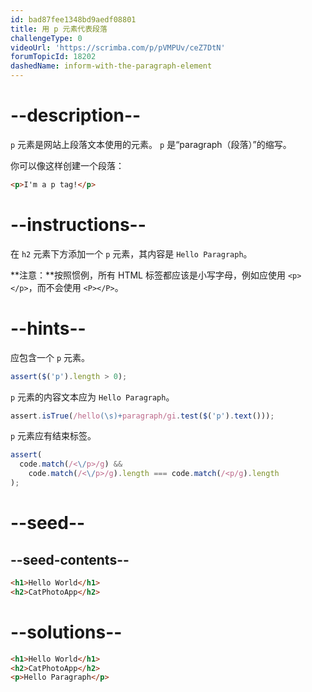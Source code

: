 ```yaml
---
id: bad87fee1348bd9aedf08801
title: 用 p 元素代表段落
challengeType: 0
videoUrl: 'https://scrimba.com/p/pVMPUv/ceZ7DtN'
forumTopicId: 18202
dashedName: inform-with-the-paragraph-element
---
```


# --description--

`p` 元素是网站上段落文本使用的元素。 `p` 是“paragraph（段落）”的缩写。

你可以像这样创建一个段落：

```html
<p>I'm a p tag!</p>
```

# --instructions--

在 `h2` 元素下方添加一个 `p` 元素，其内容是 `Hello Paragraph`。

**注意：**按照惯例，所有 HTML 标签都应该是小写字母，例如应使用 `<p></p>`，而不会使用 `<P></P>`。

# --hints--

应包含一个 `p` 元素。

```js
assert($('p').length > 0);
```

`p` 元素的内容文本应为 `Hello Paragraph`。

```js
assert.isTrue(/hello(\s)+paragraph/gi.test($('p').text()));
```

`p` 元素应有结束标签。

```js
assert(
  code.match(/<\/p>/g) &&
    code.match(/<\/p>/g).length === code.match(/<p/g).length
);
```

# --seed--

## --seed-contents--

```html
<h1>Hello World</h1>
<h2>CatPhotoApp</h2>
```

# --solutions--

```html
<h1>Hello World</h1>
<h2>CatPhotoApp</h2>
<p>Hello Paragraph</p>
```
